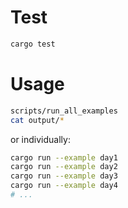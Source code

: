 Test
====

```bash
cargo test
```

Usage
=====

```bash
scripts/run_all_examples
cat output/*
```

or individually:

```bash
cargo run --example day1
cargo run --example day2
cargo run --example day3
cargo run --example day4
# ...
```